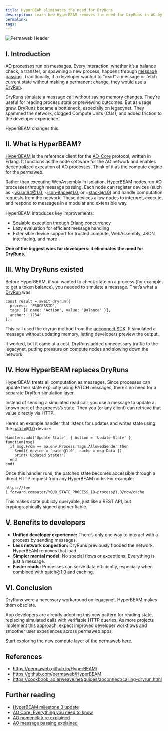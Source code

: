 ```yaml
---
title: HyperBEAM eliminates the need for DryRuns
description: Learn how HyperBEAM removes the need for DryRuns in AO by enabling direct, verifiable access to process state via HTTP. A simpler, faster path to building on the permaweb.
permalink:
tags:
---
```


![Permaweb Header](/static/images/dryruns-header.png)

## I. Introduction

AO processes run on messages. Every interaction, whether it’s a balance check, a transfer, or spawning a new process, happens through [message passing](ao-message-passing-explained.md). Traditionally, if a developer wanted to “read” a message or fetch current state without making a permanent change, they would use a [DryRun](https://cookbook_ao.arweave.net/guides/aoconnect/calling-dryrun.html).

DryRuns simulate a message call without saving memory changes. They’re useful for reading process state or previewing outcomes. But as usage grew, DryRuns became a bottleneck, especially on legacynet. They spammed the network, clogged Compute Units (CUs), and added friction to the developer experience.

HyperBEAM changes this.

## II. What is HyperBEAM?

[HyperBEAM](https://github.com/permaweb/HyperBEAM) is the reference client for the [AO-Core](ao-core-deepdive) protocol, written in Erlang. It functions as the node software for the AO network and enables decentralized execution of AO processes. Think of it as the compute engine for the permaweb.

Rather than executing WebAssembly in isolation, HyperBEAM nodes run AO processes through message passing. Each node can register devices (such as ~wasm64@1.0, ~json-iface@1.0, or ~stack@1.0) and handle computation requests from the network. These devices allow nodes to interpret, execute, and respond to messages in a modular and extensible way.

HyperBEAM introduces key improvements:

- Scalable execution through Erlang concurrency
- Lazy evaluation for efficient message handling
- Extensible device support for trusted compute, WebAssembly, JSON interfacing, and more

**One of the biggest wins for developers: it eliminates the need for DryRuns.**

## III. Why DryRuns existed

Before HyperBEAM, if you wanted to check state on a process (for example, to get a token balance), you needed to simulate a message. That’s what a [DryRun](https://cookbook_ao.arweave.net/guides/aoconnect/calling-dryrun.html) was.

```
const result = await dryrun({
  process: 'PROCESSID',
  tags: [{ name: 'Action', value: 'Balance' }],
  anchor: '1234'
});
```

This call used the dryrun method from the [aoconnect SDK](https://cookbook_ao.arweave.net/guides/aoconnect/aoconnect.html). It simulated a message without updating memory, letting developers preview the output.

It worked, but it came at a cost. DryRuns added unnecessary traffic to the legacynet, putting pressure on compute nodes and slowing down the network.

## IV. How HyperBEAM replaces DryRuns

HyperBEAM treats all computation as messages. Since processes can update their state explicitly using PATCH messages, there’s no need for a separate DryRun simulation layer.

Instead of sending a simulated read call, you use a message to update a known part of the process’s state. Then you (or any client) can retrieve that value directly via HTTP.

Here’s an example handler that listens for updates and writes state using the patch@1.0 device:

```
Handlers.add('Update-State', { Action = 'Update-State' }, function(msg)
  if msg.From == ao.env.Process.Tags.AllowedSender then
    Send({ device = 'patch@1.0', cache = msg.Data })
    print('Updated State!')
  end
end)
```

Once this handler runs, the patched state becomes accessible through a direct HTTP request from any HyperBEAM node. For example:

```
https://tee-1.forward.computer/YOUR_STATE_PROCESS_ID~process@1.0/now/cache
```

This makes state publicly queryable, just like a REST API, but cryptographically signed and verifiable.

## V. Benefits to developers

- **Unified developer experience:** There’s only one way to interact with a process by sending messages.
- **Less network congestion:** DryRuns previously flooded the network. HyperBEAM removes that load.
- **Simpler mental model:** No special flows or exceptions. Everything is just a message.
- **Faster reads:** Processes can serve data efficiently, especially when combined with patch@1.0 and caching.

## VI. Conclusion

DryRuns were a necessary workaround on legacynet. HyperBEAM makes them obsolete.

App developers are already adopting this new pattern for reading state, replacing simulated calls with verifiable HTTP queries. As more projects implement this approach, expect improved developer workflows and smoother user experiences across permaweb apps.

Start exploring the new compute layer of the permaweb [here](explore.md).

## References

- https://permaweb.github.io/HyperBEAM/
- https://github.com/permaweb/HyperBEAM
- https://cookbook_ao.arweave.net/guides/aoconnect/calling-dryrun.html

## Further reading

- [HyperBEAM milestone 3 update](hyperbeam-milestone-3.md)
- [AO Core: Everything you need to know](ao-core-deepdive.md)
- [AO nomenclature explained](ao-nomenclature.md)
- [AO message passing explained](ao-message-passing-explained.md)
